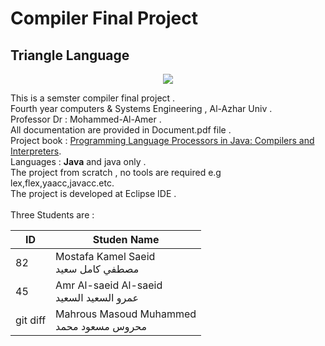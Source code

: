 # Compiler Final Project

## Triangle Language
<p align="center"> 
<img src="https://github.com/mostafamt/MyRepo/blob/master/Danieledesantis-Playstation-Flat-Playstation-triangle-dark.ico">
</p>

This is a semster compiler final project .<br>
Fourth year computers & Systems Engineering , Al-Azhar Univ .<br>
Professor Dr : Mohammed-Al-Amer .<br>
All documentation are provided in Document.pdf file .<br>
Project book : [Programming Language Processors in Java: Compilers and Interpreters](https://www.amazon.com/Programming-Language-Processors-Java-Interpreters/dp/0130257869).<br>
Languages : **Java** and java only .<br>
The project from scratch , no tools are required e.g lex,flex,yaacc,javacc.etc.<br>
The project is developed at Eclipse IDE .<br><br>
Three Students are :

| ID | Studen Name |
| --- | --- |
| 82 | Mostafa Kamel Saeid <br> مصطفي كامل سعيد|
| 45 | Amr Al-saeid Al-saeid <br>عمرو السعيد السعيد  |
| git diff | Mahrous Masoud Muhammed<br>محروس مسعود محمد |
